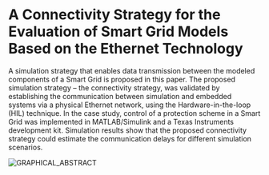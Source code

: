 # A Connectivity Strategy for the Evaluation of Smart Grid Models Based on the Ethernet Technology

A simulation strategy that enables data transmission between the modeled components of a Smart Grid is proposed in this paper. The proposed simulation strategy – the connectivity strategy, was validated by establishing the communication between simulation and embedded systems via a physical Ethernet network, using the Hardware-in-the-loop (HIL) technique. In the case study, control of a protection scheme in a Smart Grid was implemented in MATLAB/Simulink and a Texas Instruments development kit. Simulation results show that the proposed connectivity strategy could estimate the communication delays for different simulation scenarios.

![GRAPHICAL_ABSTRACT](https://github.com/REPOSGICEPGREDYPGTT/COMUNICACIONES_SG_PAPER/assets/88640926/408eb632-e6a9-49e3-ba69-4c3c8f1c9038)

